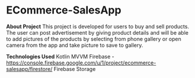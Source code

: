 # ECommerce-SalesApp
**About Project** 
This project is developed for users to buy and sell products. The user can post advertisement by giving product details and will be able to add pictures of the products by selecting from phone gallery or open camera from the app and take picture to save to gallery.

**Technologies Used** 
Kotlin 
MVVM 
Firebase - https://console.firebase.google.com/u/1/project/ecommerce-salesapp/firestore/ Firebase Storage
